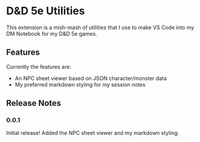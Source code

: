 # D&D 5e Utilities

This extension is a mish-mash of utilities that I use to make VS Code into my DM Notebook for my D&D 5e games. 

## Features

Currently the features are:
 - An NPC sheet viewer based on JSON character/monster data
 - My preferred markdown styling for my session notes


## Release Notes

### 0.0.1

Initial release! Added the NPC sheet viewer and my markdown styling.
